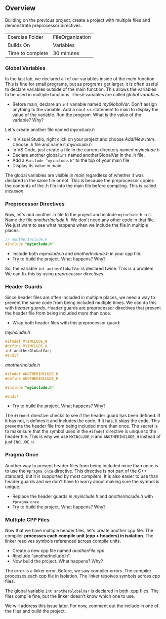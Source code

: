 ## Overview
Building on the previous project, create a project with multiple files and demonstrate preprocessor directives.

| | |
| --------- | --------------------------- |
| Exercise Folder | FileOrganization |
| Builds On | Variables |
| Time to complete | 30 minutes


### Global Variables
In the last lab, we declared all of our variables inside of the *main* function.  This is fine for small programs, but as programs get larger, it is often useful to declare variables outside of the main function.  This allows the variables to be used in multiple functions.  These variables are called *global variables*.

- Before main, declare an `int` variable named *myGlobalVar*.  Don't assign anything to the variable.  Add a cout << statement to main to display the value of the variable.  Run the program.  What is the value of the variable?  Why?

Let's create another file named *myinclude.h*
* In Visual Studio, right click on your project and choose *Add/New Item*.  Choose .h file and name it *myinclude.h*
* In VS Code, just create a file in the current directory named *myinclude.h*
* Declare another global `int` named anotherGlobalVar in the .h file.
* Add a ```#include "myinclude.h"``` to the top of your main file
* Display its value in main

The global variables are visible in *main* regardless of whether it was declared in the same file or not.  This is because the preprocessor copies the contents of the .h file into the main file before compiling.  This is called *inclusion*.

### Preprocessor Directives
Now, let's add another .h file to the project and include `myinclude.h` in it.  Name the file *anotherInclude.h*.  We don't need any other code in that file.  We just want to see what happens when we include the file in multiple places.

```cpp
// anotherInclude.h
#include "myinclude.h"
```

* Include both *myinclude.h* and *anotherInclude.h* in your cpp file.
* Try to build the project.  What happens?  Why?

So, the variable ```int aotherGlobalVar``` is declared twice.  This is a problem.  We can fix this by using *preprocessor directives*.

### Header Guards
Since header files are often included in multiple places, we need a way to prevent the same code from being included multiple times.  We can do this with *header guards*.  Header guards are preprocessor directives that prevent the header file from being included more than once.

* Wrap both header files with this preprocessor guard:

*myinclude.h*
```cpp
#ifndef MYINCLUDE_H
#define MYINCLUDE_H
int anotherGlobalVar;
#endif
```

*anotherInclude.h*
```cpp
#ifndef ANOTHERINCLUDE_H
#define ANOTHERINCLUDE_H

#include "myinclude.h"

#endif 
```

* Try to build the project.  What happens?  Why?

The `#ifndef` directive checks to see if the header guard has been defined.  If it has not, it defines it and includes the code.  If it has, it skips the code.  This prevents the header file from being included more than once.  The secret is to make sure that the symbol used in the `#ifndef` directive is unique to the header file.  This is why we use `MYINCLUDE_H` and `ANOTHERINCLUDE_H` instead of just `INCLUDE_H`.

### Pragma Once
Another way to prevent header files from being included more than once is to use the `#pragma once` directive.  This directive is not part of the C++ standard, but it is supported by most compilers.  It is also easier to use than header guards and we don't have to worry about making sure the symbol is unique.

* Replace the header guards in *myinclude.h* and *anotherInclude.h* with `#pragma once`
* Try to build the project.  What happens?  Why?


### Multiple CPP Files
Now that we have multiple header files, let's create another cpp file.  The compiler **processes each compile unit (cpp + headers) in isolation**.  The linker resolves symbols referenced across compile units.

* Create a new cpp file named *anotherFile.cpp*
* #include "anotherInclude.h".
* Now build the project.  What happens?  Why?

The error is a linker error.  Before, we saw compiler errors.  The compiler processes each cpp file in isolation.  The linker resolves symbols across cpp files.  

The global variable `int anotherGlobalVar` is declared in both .cpp files.  The files compile fine, but the linker doesn't know which one to use. 

We will address this issue later. For now, comment out the include in one of the files and build the project.


